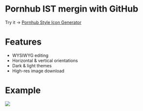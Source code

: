# Pornhub IST mergin with GitHub

Try it -> [Pornhub Style Icon Generator](https://vincent-yao27.github.io/ph-icon-gen/)

# Features

- WYSIWYG editing
- Horizontal & vertical orientations
- Dark & light themes
- High-res image download

# Example

![](https://vincent-yao27.github.io/ph-icon-gen/git.png)
